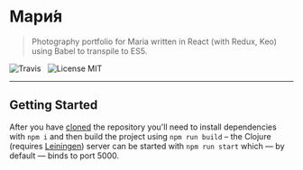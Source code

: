 # Мари́я

> Photography portfolio for Maria written in React (with Redux, Keo) using Babel to transpile to ES5.

![Travis](http://img.shields.io/travis/Wildhoney/Maria.svg?style=flat-square)
&nbsp;
![License MIT](http://img.shields.io/badge/License-MIT-lightgrey.svg?style=flat-square)

---

## Getting Started

After you have [cloned](git@github.com:Wildhoney/Maria.git) the repository you'll need to install dependencies with `npm i` and then build the project using `npm run build` &ndash; the Clojure (requires [Leiningen](http://leiningen.org/)) server can be started with `npm run start` which &mdash; by default &mdash; binds to port 5000.
